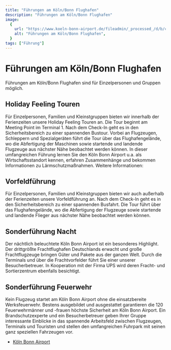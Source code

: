 ```yaml
---
title: "Führungen am Köln/Bonn Flughafen"
description: "Führungen am Köln/Bonn Flughafen"
image:
  {
    url: "https://www.koeln-bonn-airport.de/fileadmin/_processed_/d/b/csm_besucherservice_ed55d3fb08.jpg",
    alt: "Führungen am Köln/Bonn Flughafen",
  }
tags: ["Führung"]
---
```


# Führungen am Köln/Bonn Flughafen

Führungen am Köln/Bonn Flughafen sind für Einzelpersonen und Gruppen möglich.

## Holiday Feeling Touren

Für Einzelpersonen, Familien und Kleinstgruppen bieten wir innerhalb der Ferienzeiten unsere Holiday Feeling Touren an. Die Tour beginnt am Meeting Point im Terminal 1. Nach dem Check-In geht es in den Sicherheitsbereich zu einer spannenden Bustour. Vorbei an Flugzeugen, Schleppern und Spezialgeräten führt die Tour über das Flughafengelände, wo die Abfertigung der Maschinen sowie startende und landende Flugzeuge aus nächster Nähe beobachtet werden können.
In dieser umfangreichen Führung lernen Sie den Köln Bonn Airport u.a. als Wirtschaftsstandort kennen, erfahren Zusammenhänge und bekommen Informationen zu Lärmschutzmaßnahmen.
Weitere Informationen:

## Vorfeldführung

Für Einzelpersonen, Familien und Kleinstgruppen bieten wir auch außerhalb der Ferienzeiten unsere Vorfeldführung an. Nach dem Check-In geht es in den Sicherheitsbereich zu einer spannenden Busfahrt. Die Tour führt über das Flughafengelände, wo die Abfertigung der Flugzeuge sowie startende und landende Flieger aus nächster Nähe beobachtet werden können.

## Sonderführung Nacht

Der nächtlich beleuchtete Köln Bonn Airport ist ein besonderes Highlight. Der drittgrößte Frachtflughafen Deutschlands erwacht und große Frachtflugzeuge bringen Güter und Pakete aus der ganzen Welt. Durch die Terminals und über die Frachtvorfelder führt Sie einer unserer Besucherbetreuer. In Kooperation mit der Firma UPS wird deren Fracht- und Sortierzentrum ebenfalls besichtigt.

## Sonderführung Feuerwehr

Kein Flugzeug startet am Köln Bonn Airport ohne die einsatzbereite Werksfeuerwehr. Bestens ausgebildet und ausgestattet garantieren die 120 Feuerwehrmänner und -frauen höchste Sicherheit am Köln Bonn Airport. Ein Brandschutzexperte und ein Besucherbetreuer geben Ihrer Gruppe interessante Einblicke in das spannende Arbeitsfeld zwischen Flugzeugen, Terminals und Touristen und stellen den umfangreichen Fuhrpark mit seinen ganz speziellen Fahrzeugen vor.

- [Köln Bonn Airport](https://www.koeln-bonn-airport.de/am-airport/besucherfuehrungen/fuehrungen-fuer-einzelpersonen.html)
